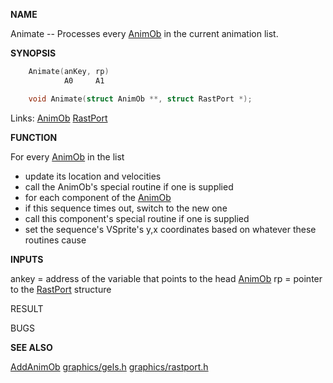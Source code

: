 
**NAME**

Animate  --  Processes every [AnimOb](_OOCS) in the current animation list.

**SYNOPSIS**

```c
    Animate(anKey, rp)
            A0     A1

    void Animate(struct AnimOb **, struct RastPort *);

```
Links: [AnimOb](_OOCS) [RastPort](_OOAF) 

**FUNCTION**

For every [AnimOb](_OOCS) in the list
- update its location and velocities
- call the AnimOb's special routine if one is supplied
- for each component of the [AnimOb](_OOCS)
- if this sequence times out, switch to the new one
- call this component's special routine if one is supplied
- set the sequence's VSprite's y,x coordinates based
on whatever these routines cause

**INPUTS**

ankey = address of the variable that points to the head [AnimOb](_OOCS)
rp    = pointer to the [RastPort](_OOAF) structure

RESULT

BUGS

**SEE ALSO**

[AddAnimOb](AddAnimOb) [graphics/gels.h](_OOCS) [graphics/rastport.h](_OOAF)
